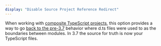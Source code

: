 ```yaml
---
display: "Disable Source Project Reference Redirect"
---
```


When working with [composite TypeScript projects](/docs/handbook/project-references.html), this option provides a way to go [back to the pre-3.7](/docs/handbook/release-notes/typescript-3-7.html#build-free-editing-with-project-references) behavior where d.ts files were used to as the boundaries between modules. 
In 3.7 the source for truth is now your TypeScript files.
